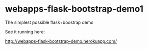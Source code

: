# webapps-flask-bootstrap-demo1
The simplest possible flask+boostrap demo

See it running here:

http://webapps-flask-bootstrap-demo.herokuapp.com/
